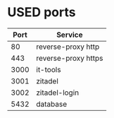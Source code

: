 # USED ports

| Port | Service             |
|------|---------------------|
| 80   | reverse-proxy http  |
| 443  | reverse-proxy https |
| 3000 | it-tools            |
| 3001 | zitadel             |
| 3002 | zitadel-login       |
| 5432 | database            |